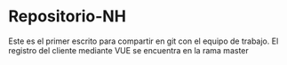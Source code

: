 # Repositorio-NH
Este es el primer escrito para compartir en git con el equipo de trabajo. El registro del cliente mediante VUE se encuentra en la rama master
